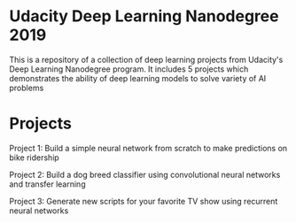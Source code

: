 # Udacity Deep Learning Nanodegree 2019
This is a repository of a collection of deep learning projects from Udacity's Deep Learning Nanodegree program. It includes 5 projects which demonstrates the ability of deep learning models to solve variety of AI problems

# Projects

Project 1: Build a simple neural network from scratch to make predictions on bike ridership

Project 2: Build a dog breed classifier using convolutional neural networks and transfer learning 

Project 3: Generate new scripts for your favorite TV show using recurrent neural networks
